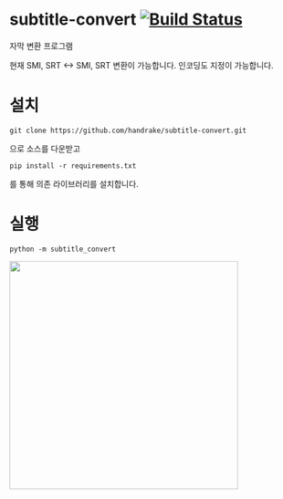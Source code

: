 # subtitle-convert [![Build Status](https://travis-ci.org/handrake/subtitle-convert.svg?branch=master)](https://travis-ci.org/handrake/subtitle-convert)
자막 변환 프로그램

현재 SMI, SRT <-> SMI, SRT 변환이 가능합니다. 인코딩도 지정이 가능합니다.

# 설치

```
git clone https://github.com/handrake/subtitle-convert.git
```
으로 소스를 다운받고

```
pip install -r requirements.txt
```

를 통해 의존 라이브러리를 설치합니다.

# 실행

```
python -m subtitle_convert
```

<img src="https://i.imgur.com/nIUM5UO.png" width="400">
